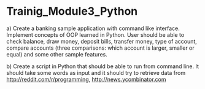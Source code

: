 Trainig_Module3_Python
======================

a)­ Create a banking sample application with command like  interface. 
Implement concepts of OOP learned in Python. User  should be able to check balance,
draw money, deposit bills,  transfer money, type of account,
compare accounts (three  comparisons: which account is larger, smaller or equal) 
and  some other sample features.

b)­ Create a script in Python that should be able to run from 
command line. It should take some words as input and it should 
try to retrieve data from http://reddit.com/r/programming, 
http://news.ycombinator.com
